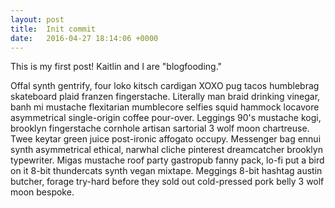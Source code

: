 ```yaml
---
layout: post
title:  Init commit
date:   2016-04-27 18:14:06 +0000
---
```



This is my first post! Kaitlin and I are "blogfooding."

Offal synth gentrify, four loko kitsch cardigan XOXO pug tacos humblebrag skateboard plaid franzen fingerstache. Literally man braid drinking vinegar, banh mi mustache flexitarian mumblecore selfies squid hammock locavore asymmetrical single-origin coffee pour-over. Leggings 90's mustache kogi, brooklyn fingerstache cornhole artisan sartorial 3 wolf moon chartreuse. Twee keytar green juice post-ironic affogato occupy. Messenger bag ennui synth asymmetrical ethical, narwhal cliche pinterest dreamcatcher brooklyn typewriter. Migas mustache roof party gastropub fanny pack, lo-fi put a bird on it 8-bit thundercats synth vegan mixtape. Meggings 8-bit hashtag austin butcher, forage try-hard before they sold out cold-pressed pork belly 3 wolf moon bespoke.


